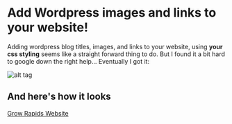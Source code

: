 Add Wordpress images and links to your website!
===============================================

Adding wordpress blog titles, images, and links to your website, using **your css styling** seems like a straight forward thing to do. But I found it a bit hard to google down the right help... Eventually I got it:

![alt tag](http://gis.wirapids.org/GitHubImage.jpg)


And here's how it looks 
-----------------------

[Grow Rapids Website](http://growrapids.com/)
